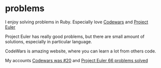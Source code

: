 problems
========

I enjoy solving problems in Ruby. Especially love [Codewars](https://codewars.com/) and [Project Euler](https://projecteuler.net/)

Project Euler has really good problems, but there are small amount of solutions, especially in particular language.

CodeWars is amazing website, where you can learn a lot from others code.

My accounts [Codewars was #20](https://www.codewars.com/users/zishe) and [Project Euler 66 problems solved](https://projecteuler.net/profile/zishe.png)
